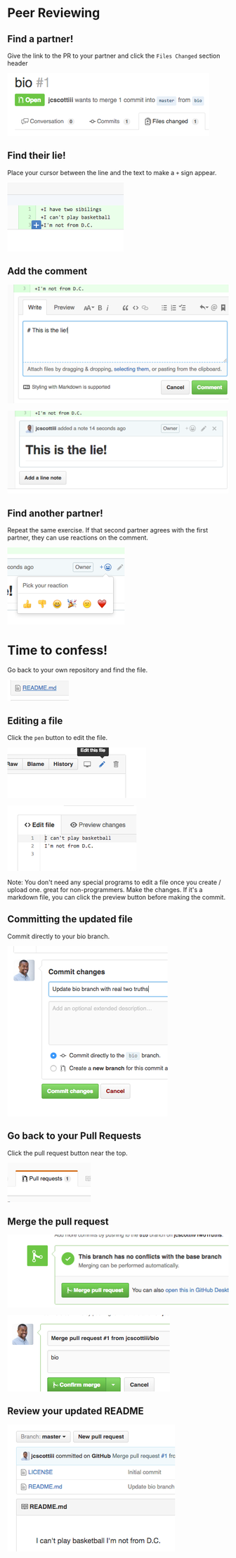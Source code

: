 # Peer Reviewing


## Find a partner!
Give the link to the PR to your partner and click the `Files Changed` section header

![](https://raw.githubusercontent.com/jcscottiii/IntroToGithubMaterials/master/img/pr-header.png)


## Find their lie!
Place your cursor between the line and the text to make a `+` sign appear.

![](https://raw.githubusercontent.com/jcscottiii/IntroToGithubMaterials/master/img/pr-text-before-comment.png)


## Add the comment
![](https://raw.githubusercontent.com/jcscottiii/IntroToGithubMaterials/master/img/pr-add-comment.png)

![](https://raw.githubusercontent.com/jcscottiii/IntroToGithubMaterials/master/img/pr-finished-comment.png)


## Find another partner!

Repeat the same exercise. If that second partner agrees with the first partner, they can use reactions on the comment.

![](https://raw.githubusercontent.com/jcscottiii/IntroToGithubMaterials/master/img/pr-add-reaction.png)


# Time to confess!

Go back to your own repository and find the file.

![](https://raw.githubusercontent.com/jcscottiii/IntroToGithubMaterials/master/img/click-file.png)


## Editing a file

Click the `pen` button to edit the file.

![](https://raw.githubusercontent.com/jcscottiii/IntroToGithubMaterials/master/img/edit-file.png)

![](https://raw.githubusercontent.com/jcscottiii/IntroToGithubMaterials/master/img/editting-file.png)

Note: You don't need any special programs to edit a file once you create / upload one. great for non-programmers. Make the changes. If it's a markdown file, you can click the preview button before making the commit.


## Committing the updated file
Commit directly to your bio branch.

![](https://raw.githubusercontent.com/jcscottiii/IntroToGithubMaterials/master/img/commit-updated-file.png)


## Go back to your Pull Requests
Click the pull request button near the top.

![](https://raw.githubusercontent.com/jcscottiii/IntroToGithubMaterials/master/img/pr-nav.png)


## Merge the pull request
![](https://raw.githubusercontent.com/jcscottiii/IntroToGithubMaterials/master/img/merge-pr.png)

![](https://raw.githubusercontent.com/jcscottiii/IntroToGithubMaterials/master/img/confirm-merge-pr.png)


## Review your updated README
![](https://raw.githubusercontent.com/jcscottiii/IntroToGithubMaterials/master/img/updated-readme.png)
